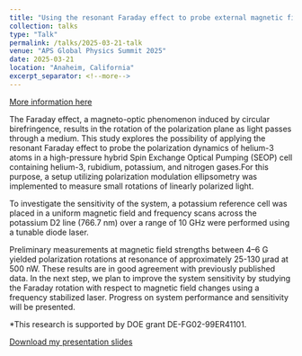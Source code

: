 ```yaml
---
title: "Using the resonant Faraday effect to probe external magnetic fields"
collection: talks
type: "Talk"
permalink: /talks/2025-03-21-talk
venue: "APS Global Physics Summit 2025"
date: 2025-03-21
location: "Anaheim, California"
excerpt_separator: <!--more-->
---
```


[More information here](https://summit.aps.org/events/MAR-W32/9)
<!--more-->

The Faraday effect, a magneto-optic phenomenon induced by circular birefringence, results in the rotation of the polarization plane as light passes through a medium. This study explores the possibility of applying the resonant Faraday effect to probe the polarization dynamics of helium-3 atoms in a high-pressure hybrid Spin Exchange Optical Pumping (SEOP) cell containing helium-3, rubidium, potassium, and nitrogen gases.For this purpose, a setup utilizing polarization modulation ellipsometry was implemented to measure small rotations of linearly polarized light.

To investigate the sensitivity of the system, a potassium reference cell was placed in a uniform magnetic field and frequency scans across the potassium D2 line (766.7 nm) over a range of 10 GHz were performed using a tunable diode laser.

Preliminary measurements at magnetic field strengths between 4–6 G yielded polarization rotations at resonance of approximately 25-130 μrad at 500 nW. These results are in good agreement with previously published data. In the next step, we plan to improve the system sensitivity by studying the Faraday rotation with respect to magnetic field changes using a frequency stabilized laser. Progress on system performance and sensitivity will be presented.

*This research is supported by DOE grant DE-FG02-99ER41101.

[Download my presentation slides](files/Jiachen_He_APS_GPS_2025.pdf)